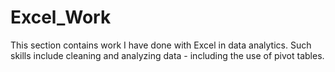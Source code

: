 # Excel_Work
This section contains work I have done with Excel in data analytics. Such skills include cleaning and analyzing data - including the use of pivot tables.
